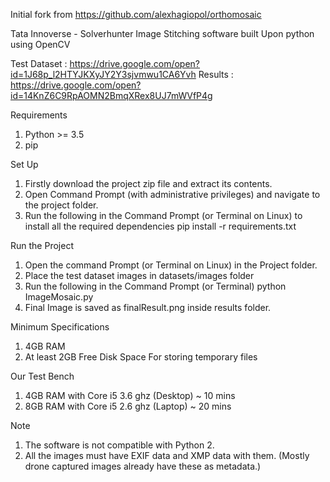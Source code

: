 Initial fork from https://github.com/alexhagiopol/orthomosaic

Tata Innoverse - Solverhunter
Image Stitching software built Upon python using OpenCV

Test Dataset : https://drive.google.com/open?id=1J68p_l2HTYJKXyJY2Y3sjvmwu1CA6Yvh
Results : https://drive.google.com/open?id=14KnZ6C9RpAOMN2BmqXRex8UJ7mWVfP4g

Requirements

1. Python >= 3.5
2. pip

Set Up 

1. Firstly download the project zip file and extract its contents.
2. Open Command Prompt (with administrative privileges) and navigate to the project folder.
3. Run the following in the Command Prompt (or Terminal on Linux) to install all the required dependencies 
pip install -r requirements.txt

Run the Project

1. Open the command Prompt (or Terminal on Linux) in the Project folder.
2. Place the test dataset images in datasets/images folder
3. Run the following in the Command Prompt (or Terminal)
 python ImageMosaic.py
4. Final Image is saved as finalResult.png inside results folder.

Minimum Specifications
1. 4GB RAM
2. At least 2GB Free Disk Space For storing temporary files

Our Test Bench
1. 4GB RAM with Core i5 3.6 ghz (Desktop) ~ 10 mins
2. 8GB RAM with Core i5 2.6 ghz (Laptop) ~ 20 mins


Note 
1. The software is not compatible with Python 2.
2. All the images must have EXIF data and XMP data with them. (Mostly drone captured images already have these as metadata.)


